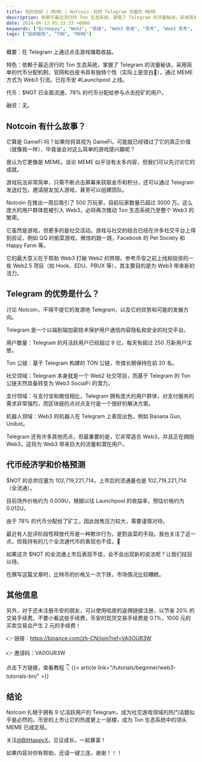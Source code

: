 ```yaml
---
title: 短的投研 | MEME | Notcoin：玩转 Telegram 流量的 MEME
description: 依赖于最近流行的 Ton 生态系统，掌握了 Telegram 的流量秘诀，采用简单的代币分配机制，官网和白皮书具有独特个性（实际上是空白🤣），通过 MEME 方式为 Web3 引流。已在币安 Launchpool 上线。
date: 2024-06-13 05:33:33 +0800
keywords: ["BitHappy", "Web3", "思维", "Web3 思维", "思考", "Web3 思考", "深度", "Web3 深度", "资料", "Web3 资料", "知识库", "Web3 知识库", "Notcoin", "NOT", "Telegram", "TON", "TON 研报", "MEME"]
tags: ["投研报告", "TON", "MEME"]
---
```

概要：在 Telegram 上通过点击游戏赚取收益。

特色：依赖于最近流行的 Ton 生态系统，掌握了 Telegram 的流量秘诀，采用简单的代币分配机制，官网和白皮书具有独特个性（实际上是空白🤣），通过 MEME 方式为 Web3 引流。已在币安 #Launchpool 上线。

代币：$NOT 已全面流通，78% 的代币分配给参与点击挖矿的用户。

融资：无。

## **Notcoin 有什么故事？**

它算是 GameFi 吗？如果你将其视为 GameFi，可能就已经错过了它的真正价值（就像我一样），毕竟谁会对这么简单的游戏感兴趣呢？

我认为它更像是 MEME。谈论 MEME 似乎没有太多内容，但我们可以先讨论它的成就。

游戏玩法非常简单，只需不断点击屏幕来获取金币和积分，还可以通过 Telegram 发送红包，邀请朋友加入游戏，甚至可以组建团队。

Notcoin 在推出一周后吸引了 500 万玩家，目前玩家数量已超过 3000 万。这么庞大的用户群体若被引入 Web3，必将再次推动 Ton 生态系统乃至整个 Web3 的繁荣。

它虽然是游戏，但更多的是社交活动。游戏与社交的结合已经在许多社交平台上得到验证，例如 QQ 的偷菜游戏，微信的跳一跳，Facebook 的 Pet Society 和 Happy Farm 等。

它的最大意义在于帮助 Web3 打破 Web2 的界限。参考币安之前上线和投资的一些 Web2.5 项目（如 Hook、EDU、PBUX 等），其主要目的是为 Web3 带来新的活力。

## **Telegram 的优势是什么？**

讨论 Notcoin，不得不提它的发源地 Telegram，以及它的优势和可能的发展方向。

Telegram 是一个以端到端加密技术保护用户通信内容隐私和安全的社交平台。

用户数量：Telegram 的月活跃用户已经超过 9 亿，每天有超过 250 万新用户注册。

Ton 公链：基于 Telegram 构建的 TON 公链，市值长期保持在前 20 名。

社交领域：Telegram 本身就是一个 Web2 社交项目，而基于 Telegram 的 Ton 公链天然具备转变为 Web3 SocialFi 的潜力。

支付领域：与支付宝和微信相比，Telegram 拥有庞大的用户群体，对支付服务的需求非常强烈，而区块链的点对点支付是一个很好的解决方案。

机器人领域：Web3 的机器人在 Telegram 上表现出色，例如 Banana Gun, Unibot。

Telegram 还有许多其他亮点，但最重要的是，它非常适合 Web3，并且正在拥抱 Web3，这将为 Web3 带来巨大的流量和潜在用户。

## **代币经济学和价格预测**

$NOT 的总供应量为 102,719,221,714，上市后的流通量也是 102,719,221,714（全流通）。

目前场外价格约为 0.009U，根据以往 Launchpool 的收益率，预估价格约为 0.012U。

由于 78% 的代币分配给了矿工，因此抛售压力较大，需要谨慎对待。

最近有人批评阶段性释放代币是一种欺诈行为，是割韭菜的手段。我也关注了这一点，但我持有的几个全流通代币的表现也不佳，🤣

如果这次 $NOT 的全流通上市后表现不佳，会不会出现新的说法呢？让我们拭目以待。

在撰写这篇文章时，比特币的价格又一次下跌，市场情况比较糟糕。

## **其他信息**

另外，对于还未注册币安的朋友，可以使用哈皮的返佣链接注册，以节省 20% 的交易手续费。不要小看这些手续费，币安的现货交易手续费是 0.1%，1000 元的买卖交易会产生 2 元的手续费！

👉 链接：<https://binance.com/zh-CN/join?ref=VA0OUR3W>

👉 邀请码：VA0OUR3W

点击下方链接，查看教程 👇
{{< article link="/tutorials/beginner/web3-tutorials-bn/" >}}

## **结论**

Notcoin 扎根于拥有 9 亿活跃用户的 Telegram，成为社交游戏领域的热门话题似乎是必然的。币安的上市让它的热度更上一层楼，成为 Ton 生态系统中的领头 MEME 已成定局。

关注[@BitHappyX](https://x.com/intent/follow?screen_name=BitHappyX)，见证成长，一起暴富！

如果内容对你有帮助，还请一键三连，谢谢！！！
